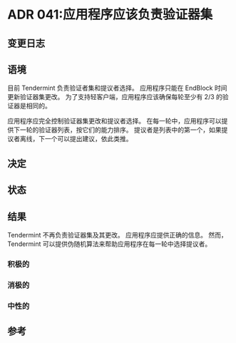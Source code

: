 # ADR 041:应用程序应该负责验证器集

## 变更日志


## 语境

目前 Tendermint 负责验证者集和提议者选择。 应用程序只能在 EndBlock 时间更新验证器集更改。
为了支持轻客户端，应用程序应该确保每轮至少有 2/3 的验证器是相同的。

应用程序应完全控制验证器集更改和提议者选择。 在每一轮中，应用程序可以提供下一轮的验证器列表，按它们的能力排序。 提议者是列表中的第一个，如果提议者离线，下一个可以提出建议，依此类推。

## 决定

## 状态

## 结果

Tendermint 不再负责验证器集及其更改。 应用程序应提供正确的信息。
然而，Tendermint 可以提供伪随机算法来帮助应用程序在每一轮中选择提议者。

### 积极的

### 消极的

### 中性的

## 参考
